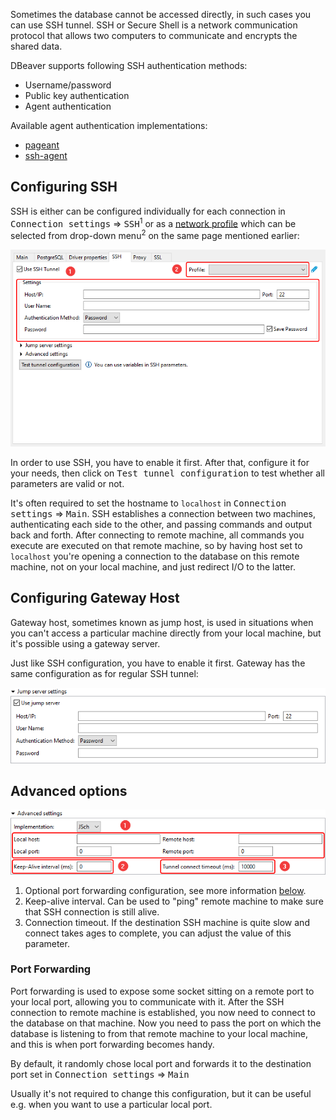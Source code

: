 Sometimes the database cannot be accessed directly, in such cases you can use SSH tunnel. SSH or Secure Shell is a network communication protocol that allows two computers to communicate and encrypts the shared data. 

DBeaver supports following SSH authentication methods:
 - Username/password
 - Public key authentication
 - Agent authentication

Available agent authentication implementations:
 - [pageant](https://www.digitalocean.com/community/tutorials/how-to-use-pageant-to-streamline-ssh-key-authentication-with-putty)
 - [ssh-agent](https://help.github.com/en/github/authenticating-to-github/generating-a-new-ssh-key-and-adding-it-to-the-ssh-agent)


## Configuring SSH

SSH is either can be configured individually for each connection in <kbd>Connection settings</kbd> &rArr; <kbd>SSH</kbd><sup>1</sup> or as a [network profile](Network-Profiles) which can be selected from drop-down menu<sup>2</sup> on the same page mentioned earlier:

![](images/ug/network/ssh/ssh-configuration.png)

In order to use SSH, you have to enable it first. After that, configure it for your needs, then click on <kbd>Test tunnel configuration</kbd> to test whether all parameters are valid or not.

It's often required to set the hostname to `localhost` in <kbd>Connection settings</kbd> &rArr; <kbd>Main</kbd>. SSH establishes a connection between two machines, authenticating each side to the other, and passing commands and output back and forth. After connecting to remote machine, all commands you execute are executed on that remote machine, so by having host set to `localhost` you're opening a connection to the database on this remote machine, not on your local machine, and just redirect I/O to the latter. 

## Configuring Gateway Host

Gateway host, sometimes known as jump host, is used in situations when you can't access a particular machine directly from your local machine, but it's possible using a gateway server.

Just like SSH configuration, you have to enable it first. Gateway has the same configuration as for regular SSH tunnel:

![](images/ug/network/ssh/jump-server-configuration.png)

## Advanced options

![](images/ug/network/ssh/advanced-options.png)

1. Optional port forwarding configuration, see more information [below](SSH-Configuration#port-forwarding).
1. Keep-alive interval. Can be used to "ping" remote machine to make sure that SSH connection is still alive.
1. Connection timeout. If the destination SSH machine is quite slow and connect takes ages to complete, you can adjust the value of this parameter.

### Port Forwarding

Port forwarding is used to expose some socket sitting on a remote port to your local port, allowing you to communicate with it. After the SSH connection to remote machine is established, you now need to connect to the database on that machine. Now you need to pass the port on which the database is listening to from that remote machine to your local machine, and this is when port forwarding becomes handy.

By default, it randomly chose local port and forwards it to the destination port set in <kbd>Connection settings</kbd> &rArr; <kbd>Main</kbd>

Usually it's not required to change this configuration, but it can be useful e.g. when you want to use a particular local port.